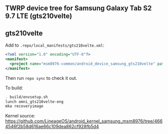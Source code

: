## TWRP device tree for Samsung Galaxy Tab S2 9.7 LTE (gts210velte)
## gts210velte

Add to `.repo/local_manifests/gts210velte.xml`:

```xml
<?xml version="1.0" encoding="UTF-8"?>
<manifest>
  <project name="msm8976-common/android_device_samsung_gts210velte" path="device/samsung/gts210velte" remote="github" revision="android-7.1" />
</manifest>
```

Then run `repo sync` to check it out.

To build:

```sh
. build/envsetup.sh
lunch omni_gts210velte-eng
mka recoveryimage
```

Kernel source: https://github.com/LineageOS/android_kernel_samsung_msm8976/tree/4664546f2b58d616ae66c109dea862cf928fb5d4

